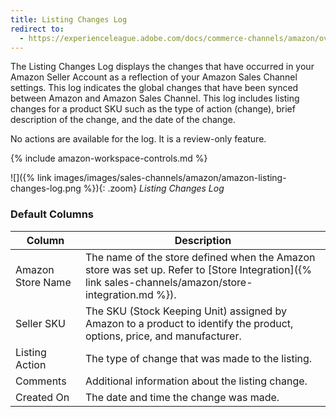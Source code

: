 ```yaml
---
title: Listing Changes Log
redirect to:
  - https://experienceleague.adobe.com/docs/commerce-channels/amazon/overview.html
---
```



The Listing Changes Log displays the changes that have occurred in your Amazon Seller Account as a reflection of your Amazon Sales Channel settings. This log indicates the global changes that have been synced between Amazon and Amazon Sales Channel. This log includes listing changes for a product SKU such as the type of action (change), brief description of the change, and the date of the change.

No actions are available for the log. It is a review-only feature.

{% include amazon-workspace-controls.md %}

![]({% link images/images/sales-channels/amazon/amazon-listing-changes-log.png %}){: .zoom}
_Listing Changes Log_

### Default Columns

|Column|Description|
|--- |--- |
|Amazon Store Name|The name of the store defined when the Amazon store was set up. Refer to [Store Integration]({% link sales-channels/amazon/store-integration.md %}). |
|Seller SKU |The SKU (Stock Keeping Unit) assigned by Amazon to a product to identify the product, options, price, and manufacturer. |
|Listing Action |The type of change that was made to the listing. |
|Comments |Additional information about the listing change. |
|Created On |The date and time the change was made. |
